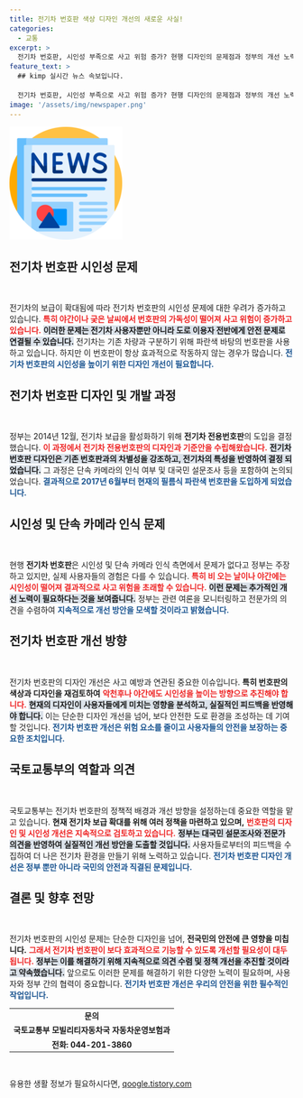 ```yaml
---
title: 전기차 번호판 색상 디자인 개선의 새로운 사실!
categories:
  - 교통
excerpt: >
  전기차 번호판, 시인성 부족으로 사고 위험 증가? 현행 디자인의 문제점과 정부의 개선 노력에 대한 뜨거운 논의가 시작된다! 클릭 후 자세히 알아보세요!
feature_text: >
  ## kimp 실시간 뉴스 속보입니다.

  전기차 번호판, 시인성 부족으로 사고 위험 증가? 현행 디자인의 문제점과 정부의 개선 노력에 대한 뜨거운 논의가 시작된다! 클릭 후 자세히 알아보세요!
image: '/assets/img/newspaper.png'
---
```


<p><img src="/assets/img/newspaper.png" alt="kimplant 속보" /></p>

<h2 data-ke-size="size26">전기차 번호판 시인성 문제</h2>

<p data-ke-size="size16">&nbsp;</p>

<p>전기차의 보급이 확대됨에 따라 전기차 번호판의 시인성 문제에 대한 우려가 증가하고 있습니다. <b><span style="color: #ee2323;">특히 야간이나 궂은 날씨에서 번호판의 가독성이 떨어져 사고 위험이 증가하고 있습니다.</span></b> <b><span style="background-color: #21538527;">이러한 문제는 전기차 사용자뿐만 아니라 도로 이용자 전반에게 안전 문제로 연결될 수 있습니다.</span></b> 전기차는 기존 차량과 구분하기 위해 파란색 바탕의 번호판을 사용하고 있습니다. 하지만 이 번호판이 항상 효과적으로 작동하지 않는 경우가 많습니다. <b><span style="color: #1a5490;">전기차 번호판의 시인성을 높이기 위한 디자인 개선이 필요합니다.</span></b></p>

<h2 data-ke-size="size26">전기차 번호판 디자인 및 개발 과정</h2>

<p data-ke-size="size16">&nbsp;</p>

<p>정부는 2014년 12월, 전기차 보급을 활성화하기 위해 <b>전기차 전용번호판</b>의 도입을 결정했습니다. <b><span style="color: #ee2323;">이 과정에서 전기차 전용번호판의 디자인과 기준안을 수립해왔습니다.</span></b> <b><span style="background-color: #21538527;">전기차 번호판 디자인은 기존 번호판과의 차별성을 강조하고, 전기차의 특성을 반영하여 결정 되었습니다.</span></b> 그 과정은 단속 카메라의 인식 여부 및 대국민 설문조사 등을 포함하여 논의되었습니다. <b><span style="color: #1a5490;">결과적으로 2017년 6월부터 현재의 필름식 파란색 번호판을 도입하게 되었습니다.</span></b></p>

<h2 data-ke-size="size26">시인성 및 단속 카메라 인식 문제</h2>

<p data-ke-size="size16">&nbsp;</p>

<p>현행 <b>전기차 번호판</b>은 시인성 및 단속 카메라 인식 측면에서 문제가 없다고 정부는 주장하고 있지만, 실제 사용자들의 경험은 다를 수 있습니다. <b><span style="color: #ee2323;">특히 비 오는 날이나 야간에는 시인성이 떨어져 결과적으로 사고 위험을 초래할 수 있습니다.</span></b> <b><span style="background-color: #21538527;">이런 문제는 추가적인 개선 노력이 필요하다는 것을 보여줍니다.</span></b> 정부는 관련 여론을 모니터링하고 전문가의 의견을 수렴하여 <b><span style="color: #1a5490;">지속적으로 개선 방안을 모색할 것이라고 밝혔습니다.</span></b></p>

<h2 data-ke-size="size26">전기차 번호판 개선 방향</h2>

<p data-ke-size="size16">&nbsp;</p>

<p>전기차 번호판의 디자인 개선은 사고 예방과 연관된 중요한 이슈입니다. <b>특히 번호판의 색상과 디자인을 재검토하여</b> <b><span style="color: #ee2323;">악천후나 야간에도 시인성을 높이는 방향으로 추진해야 합니다.</span></b> <b><span style="background-color: #21538527;">현재의 디자인이 사용자들에게 미치는 영향을 분석하고, 실질적인 피드백을 반영해야 합니다.</span></b> 이는 단순한 디자인 개선을 넘어, 보다 안전한 도로 환경을 조성하는 데 기여할 것입니다. <b><span style="color: #1a5490;">전기차 번호판 개선은 위험 요소를 줄이고 사용자들의 안전을 보장하는 중요한 조치입니다.</span></b></p>

<h2 data-ke-size="size26">국토교통부의 역할과 의견</h2>

<p data-ke-size="size16">&nbsp;</p>

<p>국토교통부는 전기차 번호판의 정책적 배경과 개선 방향을 설정하는데 중요한 역할을 맡고 있습니다. <b>현재 전기차 보급 확대를 위해 여러 정책을 마련하고 있으며,</b> <b><span style="color: #ee2323;">번호판의 디자인 및 시인성 개선은 지속적으로 검토하고 있습니다.</span></b> <b><span style="background-color: #21538527;">정부는 대국민 설문조사와 전문가 의견을 반영하여 실질적인 개선 방안을 도출할 것입니다.</span></b> 사용자들로부터의 피드백을 수집하여 더 나은 전기차 환경을 만들기 위해 노력하고 있습니다. <b><span style="color: #1a5490;">전기차 번호판 디자인 개선은 정부 뿐만 아니라 국민의 안전과 직결된 문제입니다.</span></b></p>

<h2 data-ke-size="size26">결론 및 향후 전망</h2>

<p data-ke-size="size16">&nbsp;</p>

<p>전기차 번호판의 시인성 문제는 단순한 디자인을 넘어, <b>전국민의 안전에 큰 영향을 미칩니다.</b> <b><span style="color: #ee2323;">그래서 전기차 번호판이 보다 효과적으로 기능할 수 있도록 개선할 필요성이 대두됩니다.</span></b> <b><span style="background-color: #21538527;">정부는 이를 해결하기 위해 지속적으로 의견 수렴 및 정책 개선을 추진할 것이라고 약속했습니다.</span></b> 앞으로도 이러한 문제를 해결하기 위한 다양한 노력이 필요하며, 사용자와 정부 간의 협력이 중요합니다. <b><span style="color: #1a5490;">전기차 번호판 개선은 우리의 안전을 위한 필수적인 작업입니다.</span></b> </p>

<table>
    <tr>
        <td style="text-align: center; height: 17px;"><b>문의</b></td>
    </tr>
    <tr>
        <td style="text-align: center; height: 17px;"><b>국토교통부 모빌리티자동차국 자동차운영보험과</b></td>
    </tr>
    <tr>
        <td style="text-align: center; height: 17px;"><b>전화: 044-201-3860</b></td>
    </tr>
</table>

<p data-ke-size="size16">&nbsp;</p>
유용한 생활 정보가 필요하시다면, <a href="https://qoogle.tistory.com" rel="dofollow">qoogle.tistory.com</a>


